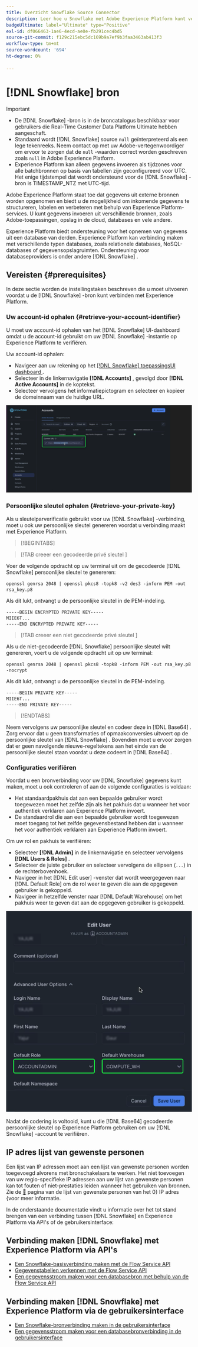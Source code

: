 ```yaml
---
title: Overzicht Snowflake Source Connector
description: Leer hoe u Snowflake met Adobe Experience Platform kunt verbinden via API's of de gebruikersinterface.
badgeUltimate: label="Ultimate" type="Positive"
exl-id: df066463-1ae6-4ecd-ae0e-fb291cec4bd5
source-git-commit: f129c215ebc5dc169b9a7ef9b3faa3463ab413f3
workflow-type: tm+mt
source-wordcount: '694'
ht-degree: 0%

---
```


# [!DNL Snowflake] bron

>[!IMPORTANT]
>
>* De [!DNL Snowflake] -bron is in de broncatalogus beschikbaar voor gebruikers die Real-Time Customer Data Platform Ultimate hebben aangeschaft.
>* Standaard wordt [!DNL Snowflake] source `null` geïnterpreteerd als een lege tekenreeks. Neem contact op met uw Adobe-vertegenwoordiger om ervoor te zorgen dat de `null` -waarden correct worden geschreven zoals `null` in Adobe Experience Platform.
>* Experience Platform kan alleen gegevens invoeren als tijdzones voor alle batchbronnen op basis van tabellen zijn geconfigureerd voor UTC. Het enige tijdstempel dat wordt ondersteund voor de [!DNL Snowflake] -bron is TIMESTAMP_NTZ met UTC-tijd.

Adobe Experience Platform staat toe dat gegevens uit externe bronnen worden opgenomen en biedt u de mogelijkheid om inkomende gegevens te structureren, labelen en verbeteren met behulp van Experience Platform-services. U kunt gegevens invoeren uit verschillende bronnen, zoals Adobe-toepassingen, opslag in de cloud, databases en vele andere.

Experience Platform biedt ondersteuning voor het opnemen van gegevens uit een database van derden. Experience Platform kan verbinding maken met verschillende typen databases, zoals relationele databases, NoSQL-databases of gegevensopslagruimten. Ondersteuning voor databaseproviders is onder andere [!DNL Snowflake] .

## Vereisten {#prerequisites}

In deze sectie worden de instellingstaken beschreven die u moet uitvoeren voordat u de [!DNL Snowflake] -bron kunt verbinden met Experience Platform.

### Uw account-id ophalen {#retrieve-your-account-identifier}

U moet uw account-id ophalen van het [!DNL Snowflake] UI-dashboard omdat u de account-id gebruikt om uw [!DNL Snowflake] -instantie op Experience Platform te verifiëren.

Uw account-id ophalen:

* Navigeer aan uw rekening op het [[!DNL Snowflake]  toepassingsUI dashboard ](https://app.snowflake.com/).
* Selecteer in de linkernavigatie **[!DNL Accounts]** , gevolgd door **[!DNL Active Accounts]** in de koptekst.
* Selecteer vervolgens het informatiepictogram en selecteer en kopieer de domeinnaam van de huidige URL.

![ het dashboard van Snowflake UI met de geselecteerde domeinnaam.](../../images/tutorials/create/snowflake/snowflake-dashboard.png)

### Persoonlijke sleutel ophalen {#retrieve-your-private-key}

Als u sleutelparverificatie gebruikt voor uw [!DNL Snowflake] -verbinding, moet u ook uw persoonlijke sleutel genereren voordat u verbinding maakt met Experience Platform.

>[!BEGINTABS]

>[!TAB  creeer een gecodeerde privé sleutel ]

Voer de volgende opdracht op uw terminal uit om de gecodeerde [!DNL Snowflake] persoonlijke sleutel te genereren:

```shell
openssl genrsa 2048 | openssl pkcs8 -topk8 -v2 des3 -inform PEM -out rsa_key.p8
```

Als dit lukt, ontvangt u de persoonlijke sleutel in de PEM-indeling.

```shell
-----BEGIN ENCRYPTED PRIVATE KEY-----
MIIE6T...
-----END ENCRYPTED PRIVATE KEY-----
```

>[!TAB  creeer een niet gecodeerde privé sleutel ]

Als u de niet-gecodeerde [!DNL Snowflake] persoonlijke sleutel wilt genereren, voert u de volgende opdracht uit op uw terminal:

```shell
openssl genrsa 2048 | openssl pkcs8 -topk8 -inform PEM -out rsa_key.p8 -nocrypt
```

Als dit lukt, ontvangt u de persoonlijke sleutel in de PEM-indeling.

```shell
-----BEGIN PRIVATE KEY-----
MIIE6T...
-----END PRIVATE KEY-----
```

>[!ENDTABS]

Neem vervolgens uw persoonlijke sleutel en codeer deze in [!DNL Base64] . Zorg ervoor dat u geen transformaties of opmaakconversies uitvoert op de persoonlijke sleutel van [!DNL Snowflake] . Bovendien moet u ervoor zorgen dat er geen navolgende nieuwe-regeltekens aan het einde van de persoonlijke sleutel staan voordat u deze codeert in [!DNL Base64] .

### Configuraties verifiëren

Voordat u een bronverbinding voor uw [!DNL Snowflake] gegevens kunt maken, moet u ook controleren of aan de volgende configuraties is voldaan:

* Het standaardpakhuis dat aan een bepaalde gebruiker wordt toegewezen moet het zelfde zijn als het pakhuis dat u wanneer het voor authentiek verklaren aan Experience Platform invoert.
* De standaardrol die aan een bepaalde gebruiker wordt toegewezen moet toegang tot het zelfde gegevensbestand hebben dat u wanneer het voor authentiek verklaren aan Experience Platform invoert.

Om uw rol en pakhuis te verifiëren:

* Selecteer **[!DNL Admin]** in de linkernavigatie en selecteer vervolgens **[!DNL Users & Roles]** .
* Selecteer de juiste gebruiker en selecteer vervolgens de ellipsen (`...`) in de rechterbovenhoek.
* Navigeer in het [!DNL Edit user] -venster dat wordt weergegeven naar [!DNL Default Role] om de rol weer te geven die aan de opgegeven gebruiker is gekoppeld.
* Navigeer in hetzelfde venster naar [!DNL Default Warehouse] om het pakhuis weer te geven dat aan de opgegeven gebruiker is gekoppeld.

![ Snowflake UI waar u uw rol en pakhuis kunt verifiëren.](../../images/tutorials/create/snowflake/snowflake-configs.png)

Nadat de codering is voltooid, kunt u die [!DNL Base64] gecodeerde persoonlijke sleutel op Experience Platform gebruiken om uw [!DNL Snowflake] -account te verifiëren.

## IP adres lijst van gewenste personen

Een lijst van IP adressen moet aan een lijst van gewenste personen worden toegevoegd alvorens met bronschakelaars te werken. Het niet toevoegen van uw regio-specifieke IP adressen aan uw lijst van gewenste personen kan tot fouten of niet-prestaties leiden wanneer het gebruiken van bronnen. Zie de [&#128279;](../../ip-address-allow-list.md) pagina van de lijst van gewenste personen van het 0&rbrace; IP adres &lbrace;voor meer informatie.

In de onderstaande documentatie vindt u informatie over het tot stand brengen van een verbinding tussen [!DNL Snowflake] en Experience Platform via API&#39;s of de gebruikersinterface:

## Verbinding maken [!DNL Snowflake] met Experience Platform via API&#39;s

* [Een Snowflake-basisverbinding maken met de Flow Service API](../../tutorials/api/create/databases/snowflake.md)
* [Gegevenstabellen verkennen met de Flow Service API](../../tutorials/api/explore/tabular.md)
* [Een gegevensstroom maken voor een databasebron met behulp van de Flow Service API](../../tutorials/api/collect/database-nosql.md)

## Verbinding maken [!DNL Snowflake] met Experience Platform via de gebruikersinterface

* [Een Snowflake-bronverbinding maken in de gebruikersinterface](../../tutorials/ui/create/databases/snowflake.md)
* [Een gegevensstroom maken voor een databasebronverbinding in de gebruikersinterface](../../tutorials/ui/dataflow/databases.md)
